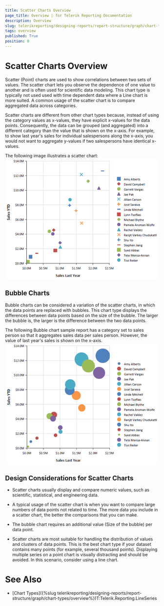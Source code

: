 ```yaml
---
title: Scatter Charts Overview
page_title: Overview | for Telerik Reporting Documentation
description: Overview
slug: telerikreporting/designing-reports/report-structure/graph/chart-types/scatter-charts/overview
tags: overview
published: True
position: 0
---
```


# Scatter Charts Overview



Scatter (Point) charts are used to show correlations between two sets of values. The scatter chart lets you observe the dependence
      	of one value to another and is often used for scientific data modeling. This chart type is typically not used used with time dependent 
      	data where a Line chart is more suited. A common usage of the scatter chart is to compare aggregated data across categories.
      

Scatter charts are different from other chart types because, instead of using the category values as x-values, 
      	they have explicit x-values for the data points. Consequently, the data can be grouped (and aggregated) into a different category 
      	than the value that is shown on the x-axis. For example, to show last year's sales for individual salespersons along the x-axis, 
      	you would not want to aggregate y-values if two salespersons have identical x-values.
      

The following image illustrates a scatter chart:
      ![scatter-chart](images/Graph/scatter-chart.png)

## Bubble Charts

Bubble charts can be considered a variation of the scatter charts, in which the data points are replaced with bubbles. 
  					This chart type displays the differences between data points based on the size of
  					the bubble. The larger the bubble is, the larger is the difference between the two data points.
  				

The following Bubble chart sample report has a category set to sales person so that it aggregates sales 
  					data per sales person. However, the value of last year's sales is shown on the x-axis.
  				![bubble-chart](images/Graph/bubble-chart.png)

## Design Considerations for Scatter Charts

* Scatter charts usually display and compare numeric values, such as scientific, statistical, and engineering data.

* A typical usage of the scatter chart is when you want to compare large numbers of data points not related to time. The more 
  			data you include in a scatter chart, the better the comparisons that you can make.

* The bubble chart requires an additional value (Size of the bubble) per data point. 

* Scatter charts are most suitable for handling the distribution of values and clusters of data points. This is the best 
  			chart type if your dataset contains many points (for example, several thousand points). Displaying multiple series on a point 
  			chart is visually distracting and should be avoided. In this scenario, consider using a line chart.

# See Also

 * [Chart Types]({%slug telerikreporting/designing-reports/report-structure/graph/chart-types/overview%})T:Telerik.Reporting.LineSeries

